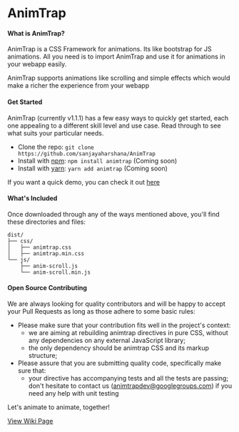 # AnimTrap

<h4>What is AnimTrap?</h4>

<p>AnimTrap is a CSS Framework for animations. Its like bootstrap for JS animations. All you need is to import AnimTrap and use it for animations in your webapp easily.<p>
<p>AnimTrap supports animations like scrolling and simple effects which would make a richer the experience from your webapp</p>



<h4>Get Started</h4>

<p>AnimTrap (currently v1.1.1) has a few easy ways to quickly get started, each one appealing to a different skill level and use case. Read through to see what suits your particular needs.</p>

- Clone the repo: `git clone https://github.com/sanjayaharshana/AnimTrap`
- Install with [npm](https://www.npmjs.com/): `npm install animtrap` (Coming soon)
- Install with [yarn](https://yarnpkg.com/): `yarn add animtrap` (Coming soon)

<p>If you want a quick demo, you can check it out <a href="http://sanjayaharshana.github.io/AnimTrap/Demos/">here</a></p>


<h4>What's Included</h4>

<p>Once downloaded through any of the ways mentioned above, you'll find these directories and files:</p>

```
dist/
├── css/
│   ├── animtrap.css
│   ├── animtrap.min.css
└── js/
    ├── anim-scroll.js
    └── anim-scroll.min.js
```

<h4>Open Source Contributing</h4>

<p>We are always looking for quality contributors and will be happy to accept your Pull Requests as long as those adhere to some basic rules:</p>

- Please make sure that your contribution fits well in the project's context:
    - we are aiming at rebuilding animtrap directives in pure CSS, without any dependencies on any external JavaScript library;
    - the only dependency should be animtrap CSS and its markup structure;
- Please assure that you are submitting quality code, specifically make sure that:
    - your directive has accompanying tests and all the tests are passing; don't hesitate to contact us (animtrapdev@googlegroups.com) if you need any help with unit testing
<p>Let's animate to animate, together!</p>

[View Wiki Page](https://github.com/sanjayaharshana/AnimTrap/wiki)
